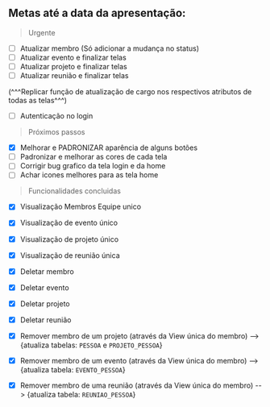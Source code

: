 ## Metas até a data da apresentação:

> Urgente

- [ ] Atualizar membro (Só adicionar a mudança no status)
- [ ] Atualizar evento e finalizar telas
- [ ] Atualizar projeto e finalizar telas
- [ ] Atualizar reunião e finalizar telas

(^^^Replicar função de atualização de cargo nos respectivos atributos de todas as telas^^^)

- [ ] Autenticação no login

> Próximos passos

- [x] Melhorar e PADRONIZAR aparência de alguns botões
- [ ] Padronizar e melhorar as cores de cada tela
- [ ] Corrigir bug grafico da tela login e da home
- [ ] Achar icones melhores para as tela home

> Funcionalidades concluidas

- [X] Visualização Membros Equipe unico
- [x] Visualização de evento único
- [x] Visualização de projeto único
- [x] Visualização de reunião única

- [x] Deletar membro
- [x] Deletar evento
- [x] Deletar projeto
- [x] Deletar reunião

- [x] Remover membro de um projeto (através da View única do membro) --> {atualiza tabelas: `PESSOA` e `PROJETO_PESSOA`}
- [x] Remover membro de um evento (através da View única do membro) --> {atualiza tabela: `EVENTO_PESSOA`}
- [x] Remover membro de uma reunião (através da View única do membro) --> {atualiza tabela: `REUNIAO_PESSOA`}